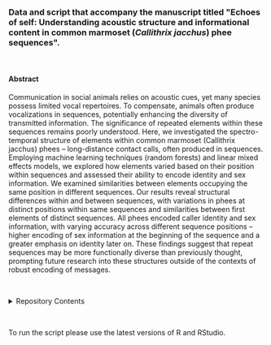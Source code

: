 ### Data and script that accompany the manuscript titled "**Echoes of self: Understanding acoustic structure and informational content in common marmoset (_Callithrix jacchus_) phee sequences**".

&nbsp;

#### **Abstract**

Communication in social animals relies on acoustic cues, yet many species possess limited vocal repertoires. To compensate, animals often produce vocalizations in sequences, potentially enhancing the diversity of transmitted information. The significance of repeated elements within these sequences remains poorly understood. Here, we investigated the spectro-temporal structure of elements within common marmoset (Callithrix jacchus) phees – long-distance contact calls, often produced in sequences. Employing machine learning techniques (random forests) and linear mixed effects models, we explored how elements varied based on their position within sequences and assessed their ability to encode identity and sex information. We examined similarities between elements occupying the same position in different sequences. Our results reveal structural differences within and between sequences, with variations in phees at distinct positions within same sequences and similarities between first elements of distinct sequences. All phees encoded caller identity and sex information, with varying accuracy across different sequence positions – higher encoding of sex information at the beginning of the sequence and a greater emphasis on identity later on. These findings suggest that repeat sequences may be more functionally diverse than previously thought, prompting future research into these structures outside of the contexts of robust encoding of messages.

&nbsp;

<details>
  <summary>Repository Contents</summary>

- [formal_analysis.R](https://github.com/kristin-mesh/Echoes-of-self---Understanding-acoustic-structure-and-informational-content-in-common-marmoset/blob/master/formal_analysis.R) - R script used to perform formal analysis as described in the Methods section of the manuscript;
- [raw_data.xlsx](https://github.com/kristin-mesh/Echoes-of-self---Understanding-acoustic-structure-and-informational-content-in-common-marmoset/blob/master/raw_data.xlsx) - raw data in .xlsx file format; Sheet 1 contains all data points and Sheet 2 contains description of variables;
- [rds_data.rds](https://github.com/kristin-mesh/Echoes-of-self---Understanding-acoustic-structure-and-informational-content-in-common-marmoset/blob/master/rds_data.rds) - data in .rds file format; here, the ID, sex, element, el_type, el_no, date, file_number, linear, curve, shape, call_ref variables are converted to factors;

</details>

&nbsp;

To run the script please use the latest versions of R and RStudio.
